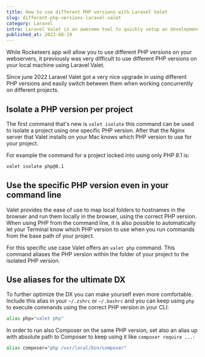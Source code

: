 ```yaml
---
title: How to use different PHP versions with Laravel Valet
slug: different-php-versions-laravel-valet
category: Laravel
intro: Laravel Valet is an awesome tool to quickly setup an development environment on your Mac. Here's how you can switch between different PHP versions while developing multiple projects.
published_at: 2022-08-19
---
```


While Rocketeers app will allow you to use different PHP versions on your webservers, it previously was very difficult to use different PHP versions on your local machine using Laravel Valet.

Since june 2022 Laravel Valet got a very nice upgrade in using different PHP versions and easily switch between them when working concurrently on different projects.

## Isolate a PHP version per project

The first command that's new is `valet isolate` this command can be used to isolate a project using one specific PHP version. After that the Nginx server that Valet installs on your Mac knows which PHP version to use for your project.

For example the command for a project locked into using only PHP 8.1 is:

```bash
valet isolate php@8.1
```

## Use the specific PHP version even in your command line

Valet provides the ease of use to map local folders to hostnames in the browser and run them locally in the browser, using the correct PHP version. When using PHP from the command line, it is also possible to automatically let your Terminal know which PHP version to use when you run commands from the base path of your project.

For this specific use case Valet offers an `valet php` command. This command aliases the PHP version within the folder of your project to the isolated PHP version.

## Use aliases for the ultimate DX

To further optimize the DX you can make yourself even more comfortable. Include this alias in your `~/.zshrc` or `~/.bashrc` and you can keep using `php` to execute commands using the correct PHP version in your CLI:

```bash
alias php="valet php"
```

In order to run also Composer on the same PHP version, set also an alias up with absolute path to Composer to keep using it like `composer require ...`:

```bash
alias composer="php /usr/local/bin/composer"
```
